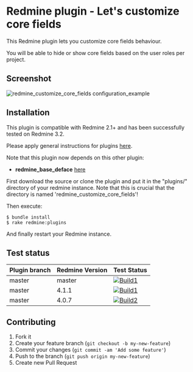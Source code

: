 Redmine plugin - Let's customize core fields
============

This Redmine plugin lets you customize core fields behaviour.

You will be able to hide or show core fields based on the user roles per project.

Screenshot
------------

![redmine_customize_core_fields configuration_example](assets/images/screenshot.png)

Installation
------------

This plugin is compatible with Redmine 2.1+ and has been successfully tested on Redmine 3.2.

Please apply general instructions for plugins [here](http://www.redmine.org/wiki/redmine/Plugins).

Note that this plugin now depends on this other plugin:
* **redmine_base_deface** [here](https://github.com/jbbarth/redmine_base_deface)

First download the source or clone the plugin and put it in the "plugins/" directory of your redmine instance. Note that this is crucial that the directory is named 'redmine_customize_core_fields'!

Then execute:

    $ bundle install
    $ rake redmine:plugins

And finally restart your Redmine instance.

Test status
------------

|Plugin branch| Redmine Version   | Test Status       |
|-------------|-------------------|-------------------|
|master       | master            | [![Build1][1]][5] |  
|master       | 4.1.1             | [![Build1][2]][5] |  
|master       | 4.0.7             | [![Build2][3]][5] |

[1]: https://travis-matrix-badges.herokuapp.com/repos/nanego/redmine_customize_core_fields/branches/master/1?use_travis_com=true
[2]: https://travis-matrix-badges.herokuapp.com/repos/nanego/redmine_customize_core_fields/branches/master/2?use_travis_com=true
[3]: https://travis-matrix-badges.herokuapp.com/repos/nanego/redmine_customize_core_fields/branches/master/3?use_travis_com=true
[5]: https://travis-ci.com/nanego/redmine_customize_core_fields


Contributing
------------

1. Fork it
2. Create your feature branch (`git checkout -b my-new-feature`)
3. Commit your changes (`git commit -am 'Add some feature'`)
4. Push to the branch (`git push origin my-new-feature`)
5. Create new Pull Request
